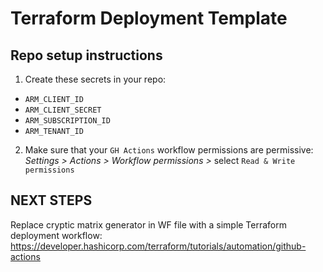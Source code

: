 Terraform Deployment Template
===

## Repo setup instructions

1. Create these secrets in your repo:
- `ARM_CLIENT_ID`
- `ARM_CLIENT_SECRET`
- `ARM_SUBSCRIPTION_ID`
- `ARM_TENANT_ID`

2. Make sure that your `GH Actions` workflow permissions are permissive: _Settings > Actions > Workflow permissions >_ 
select `Read & Write permissions`

## NEXT STEPS

Replace cryptic matrix generator in WF file with a simple Terraform deployment workflow:
https://developer.hashicorp.com/terraform/tutorials/automation/github-actions